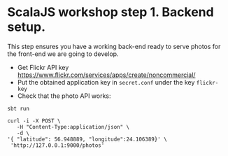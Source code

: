 # ScalaJS workshop step 1. Backend setup.

This step ensures you have a working back-end ready to serve photos for the front-end we are going to develop.

* Get Flickr API key https://www.flickr.com/services/apps/create/noncommercial/
* Put the obtained application key in `secret.conf` under the key `flickr-key`
* Check that the photo API works:
```
sbt run

curl -i -X POST \
   -H "Content-Type:application/json" \
   -d \
'{ "latitude": 56.948889, "longitude":24.106389}' \
 'http://127.0.0.1:9000/photos'
```

